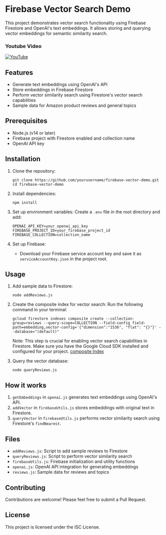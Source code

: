 # Firebase Vector Search Demo

This project demonstrates vector search functionality using Firebase Firestore and OpenAI's text embeddings. It allows storing and querying vector embeddings for semantic similarity search.

### Youtube Video

[![YouTube](http://i.ytimg.com/vi/3u7u4mNbYZI/hqdefault.jpg)](https://www.youtube.com/watch?v=3u7u4mNbYZI)

## Features

- Generate text embeddings using OpenAI's API
- Store embeddings in Firebase Firestore
- Perform vector similarity search using Firestore's vector search capabilities
- Sample data for Amazon product reviews and general topics

## Prerequisites

- Node.js (v14 or later)
- Firebase project with Firestore enabled and collection name
- OpenAI API key

## Installation

1. Clone the repository:

   ```
   git clone https://github.com/yourusername/firebase-vector-demo.git
   cd firebase-vector-demo
   ```

2. Install dependencies:

   ```
   npm install
   ```

3. Set up environment variables:
   Create a `.env` file in the root directory and add:

   ```
   OPENAI_API_KEY=your_openai_api_key
   FIREBASE_PROJECT_ID=your_firebase_project_id
   FIREBASE_COLLECTION=collection_name
   ```

4. Set up Firebase:
   - Download your Firebase service account key and save it as `serviceAccountKey.json` in the project root.

## Usage

1. Add sample data to Firestore:

   ```
   node addReviews.js
   ```

2. Create the composite index for vector search:
   Run the following command in your terminal:

   ```
   gcloud firestore indexes composite create --collection-group=reviews --query-scope=COLLECTION --field-config field-path=embedding,vector-config='{"dimension":"1536", "flat": "{}"}' --database="(default)"
   ```

   Note: This step is crucial for enabling vector search capabilities in Firestore. Make sure you have the Google Cloud SDK installed and configured for your project.
   [composite Index](https://firebase.google.com/docs/firestore/vector-search#gcloud)

3. Query the vector database:
   ```
   node queryReviews.js
   ```

## How it works

1. `getEmbeddings` in `openai.js` generates text embeddings using OpenAI's API.
2. `addVector` in `firebaseUtils.js` stores embeddings with original text in Firestore.
3. `queryVector` in `firebaseUtils.js` performs vector similarity search using Firestore's `findNearest`.

## Files

- `addReviews.js`: Script to add sample reviews to Firestore
- `queryReviews.js`: Script to perform vector similarity search
- `firebaseUtils.js`: Firebase initialization and utility functions
- `openai.js`: OpenAI API integration for generating embeddings
- `reviews.js`: Sample data for reviews and topics

## Contributing

Contributions are welcome! Please feel free to submit a Pull Request.

## License

This project is licensed under the ISC License.
